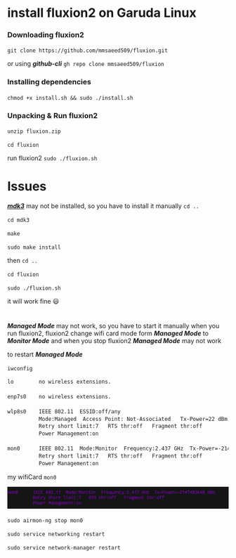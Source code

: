 # install fluxion2 on Garuda Linux


### Downloading fluxion2
`git clone https://github.com/mmsaeed509/fluxion.git`

or using ***github-cli*** `gh repo clone mmsaeed509/fluxion`

### Installing dependencies

`chmod +x install.sh && sudo ./install.sh`

### Unpacking & Run fluxion2

`unzip fluxion.zip`

`cd fluxion`

run fluxion2 `sudo ./fluxion.sh`

# Issues

***[mdk3](https://github.com/charlesxsh/mdk3-master)*** may not be installed, so you have to install it manually
`cd ..` 

`cd mdk3`

`make`

`sudo make install`

then `cd ..`


`cd fluxion`

`sudo ./fluxion.sh`

it will work fine :smiley:

#

***Managed Mode*** may not work, so you have to start it manually
when you run fluxion2, fluxion2 change wifi card mode form ***Managed Mode*** to ***Monitor Mode*** and when you stop fluxion2 ***Managed Mode*** may not work

to restart ***Managed Mode***

`iwconfig`

```bash
lo        no wireless extensions.

enp7s0    no wireless extensions.

wlp8s0    IEEE 802.11  ESSID:off/any  
          Mode:Managed  Access Point: Not-Associated   Tx-Power=22 dBm   
          Retry short limit:7   RTS thr:off   Fragment thr:off
          Power Management:on
          
mon0      IEEE 802.11  Mode:Monitor  Frequency:2.437 GHz  Tx-Power=-2147483648 dBm   
          Retry short limit:7   RTS thr:off   Fragment thr:off
          Power Management:on   

```
my wifiCard `mon0` 

![](/Images/mon0.png)

`sudo airmon-ng stop mon0`

`sudo service networking restart`

`sudo service network-manager restart`







